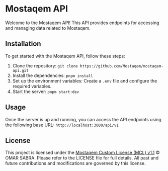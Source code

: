 # Mostaqem API

Welcome to the Mostaqem API! This API provides endpoints for accessing and managing data related to Mostaqem.

## Installation

To get started with the Mostaqem API, follow these steps:

1. Clone the repository: `git clone https://github.com/Mostaqem/mostaqem-api.git`
2. Install the dependencies: `pnpm install`
3. Set up the environment variables: Create a `.env` file and configure the required variables.
4. Start the server: `pnpm start:dev`

## Usage

Once the server is up and running, you can access the API endpoints using the following base URL: `http://localhost:3000/api/v1`

## License

This project is licensed under the [Mostaqem Custom License (MCL) v1.1](LICENSE) © OMAR SABRA. 
Please refer to the LICENSE file for full details. All past and future contributions and modifications are governed by this license.
